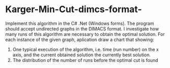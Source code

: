# Karger-Min-Cut-dimcs-format-

Implement this algorithm in the C# .Net (Windows forms). The program should accept undirected graphs in the DIMACS format.
I investigate how many runs of this algorithm are necessary to obtain the optimal solution.
For each instance of the given graph, aplication draw a chart that showing:
1. One typical execution of the algorithm, i.e. time (run number) on the x axis, and
the current obtained solution 
the currently best solution.
2. The distribution of the number of runs before the optimal cut is found

